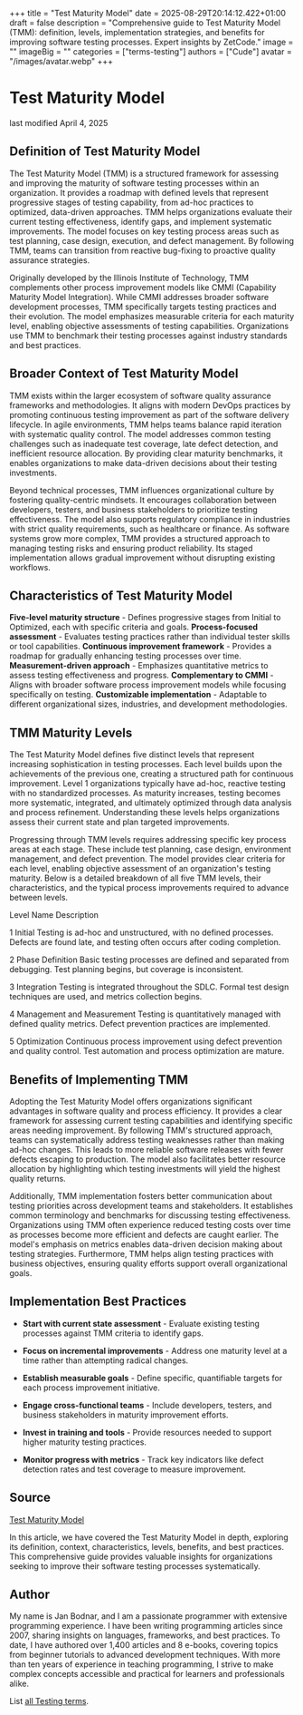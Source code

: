 +++
title = "Test Maturity Model"
date = 2025-08-29T20:14:12.422+01:00
draft = false
description = "Comprehensive guide to Test Maturity Model (TMM): definition, levels, implementation strategies, and benefits for improving software testing processes. Expert insights by ZetCode."
image = ""
imageBig = ""
categories = ["terms-testing"]
authors = ["Cude"]
avatar = "/images/avatar.webp"
+++

# Test Maturity Model

last modified April 4, 2025

## Definition of Test Maturity Model

The Test Maturity Model (TMM) is a structured framework for assessing and
improving the maturity of software testing processes within an organization. It
provides a roadmap with defined levels that represent progressive stages of
testing capability, from ad-hoc practices to optimized, data-driven approaches.
TMM helps organizations evaluate their current testing effectiveness, identify
gaps, and implement systematic improvements. The model focuses on key testing
process areas such as test planning, case design, execution, and defect
management. By following TMM, teams can transition from reactive bug-fixing to
proactive quality assurance strategies.

Originally developed by the Illinois Institute of Technology, TMM complements
other process improvement models like CMMI (Capability Maturity Model
Integration). While CMMI addresses broader software development processes, TMM
specifically targets testing practices and their evolution. The model emphasizes
measurable criteria for each maturity level, enabling objective assessments of
testing capabilities. Organizations use TMM to benchmark their testing processes
against industry standards and best practices.

## Broader Context of Test Maturity Model

TMM exists within the larger ecosystem of software quality assurance frameworks
and methodologies. It aligns with modern DevOps practices by promoting
continuous testing improvement as part of the software delivery lifecycle. In
agile environments, TMM helps teams balance rapid iteration with systematic
quality control. The model addresses common testing challenges such as inadequate
test coverage, late defect detection, and inefficient resource allocation. By
providing clear maturity benchmarks, it enables organizations to make data-driven
decisions about their testing investments.

Beyond technical processes, TMM influences organizational culture by fostering
quality-centric mindsets. It encourages collaboration between developers,
testers, and business stakeholders to prioritize testing effectiveness. The model
also supports regulatory compliance in industries with strict quality
requirements, such as healthcare or finance. As software systems grow more
complex, TMM provides a structured approach to managing testing risks and
ensuring product reliability. Its staged implementation allows gradual
improvement without disrupting existing workflows.

## Characteristics of Test Maturity Model

**Five-level maturity structure** - Defines progressive stages
from Initial to Optimized, each with specific criteria and goals.
**Process-focused assessment** - Evaluates testing practices
rather than individual tester skills or tool capabilities.
**Continuous improvement framework** - Provides a roadmap for
gradually enhancing testing processes over time.
**Measurement-driven approach** - Emphasizes quantitative
metrics to assess testing effectiveness and progress.
**Complementary to CMMI** - Aligns with broader software
process improvement models while focusing specifically on testing.
**Customizable implementation** - Adaptable to different
organizational sizes, industries, and development methodologies.

## TMM Maturity Levels

The Test Maturity Model defines five distinct levels that represent increasing
sophistication in testing processes. Each level builds upon the achievements of
the previous one, creating a structured path for continuous improvement. Level 1
organizations typically have ad-hoc, reactive testing with no standardized
processes. As maturity increases, testing becomes more systematic, integrated,
and ultimately optimized through data analysis and process refinement.
Understanding these levels helps organizations assess their current state and
plan targeted improvements.

Progressing through TMM levels requires addressing specific key process areas at
each stage. These include test planning, case design, environment management,
and defect prevention. The model provides clear criteria for each level,
enabling objective assessment of an organization's testing maturity. Below is a
detailed breakdown of all five TMM levels, their characteristics, and the
typical process improvements required to advance between levels.

Level
Name
Description

1
Initial
Testing is ad-hoc and unstructured, with no defined processes. Defects are
found late, and testing often occurs after coding completion.

2
Phase Definition
Basic testing processes are defined and separated from debugging. Test
planning begins, but coverage is inconsistent.

3
Integration
Testing is integrated throughout the SDLC. Formal test design techniques
are used, and metrics collection begins.

4
Management and Measurement
Testing is quantitatively managed with defined quality metrics. Defect
prevention practices are implemented.

5
Optimization
Continuous process improvement using defect prevention and quality control.
Test automation and process optimization are mature.

## Benefits of Implementing TMM

Adopting the Test Maturity Model offers organizations significant advantages in
software quality and process efficiency. It provides a clear framework for
assessing current testing capabilities and identifying specific areas needing
improvement. By following TMM's structured approach, teams can systematically
address testing weaknesses rather than making ad-hoc changes. This leads to more
reliable software releases with fewer defects escaping to production. The model
also facilitates better resource allocation by highlighting which testing
investments will yield the highest quality returns.

Additionally, TMM implementation fosters better communication about testing
priorities across development teams and stakeholders. It establishes common
terminology and benchmarks for discussing testing effectiveness. Organizations
using TMM often experience reduced testing costs over time as processes become
more efficient and defects are caught earlier. The model's emphasis on metrics
enables data-driven decision making about testing strategies. Furthermore, TMM
helps align testing practices with business objectives, ensuring quality efforts
support overall organizational goals.

## Implementation Best Practices

- **Start with current state assessment** - Evaluate existing testing processes against TMM criteria to identify gaps.

- **Focus on incremental improvements** - Address one maturity level at a time rather than attempting radical changes.

- **Establish measurable goals** - Define specific, quantifiable targets for each process improvement initiative.

- **Engage cross-functional teams** - Include developers, testers, and business stakeholders in maturity improvement efforts.

- **Invest in training and tools** - Provide resources needed to support higher maturity testing practices.

- **Monitor progress with metrics** - Track key indicators like defect detection rates and test coverage to measure improvement.

## Source

[Test Maturity Model](https://en.wikipedia.org/wiki/Test_Maturity_Model)

In this article, we have covered the Test Maturity Model in depth, exploring its
definition, context, characteristics, levels, benefits, and best practices. This
comprehensive guide provides valuable insights for organizations seeking to
improve their software testing processes systematically.

## Author

My name is Jan Bodnar, and I am a passionate programmer with extensive
programming experience. I have been writing programming articles since 2007,
sharing insights on languages, frameworks, and best practices. To date, I have
authored over 1,400 articles and 8 e-books, covering topics from beginner
tutorials to advanced development techniques. With more than ten years of
experience in teaching programming, I strive to make complex concepts accessible
and practical for learners and professionals alike.

List [all Testing terms](/all/#terms-test).